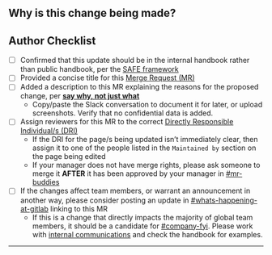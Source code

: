 <!-- Before proceeding, please check if you need to apply a specific MR description template from the dropdown menu above next to `Description` (e.g. blog post, website bug report). -->

## Why is this change being made?

<!--
Provide a detailed answer to the question on **why** this change is being proposed, in accordance with our value of [Transparency][transparency].

Example: `We have discussed the topic in Slack - (copy of Slack conversation). The current process is not efficient, this MR makes the description of X more clear, and helps move Y forward.`
-->

## Author Checklist

<!-- Please verify the check list and ensure to tick them off before the MR is merged. -->
* [ ] Confirmed that this update should be in the internal handbook rather than public handbook, per the [SAFE framework](https://about.gitlab.com/handbook/legal/safe-framework/)
* [ ] Provided a concise title for this [Merge Request (MR)][mr]
* [ ] Added a description to this MR explaining the reasons for the proposed change, per [**say why, not just what**][say-why-not-just-what]
  - Copy/paste the Slack conversation to document it for later, or upload screenshots. Verify that no confidential data is added.
* [ ] Assign reviewers for this MR to the correct [Directly Responsible Individual/s (DRI)][dri]
    - If the DRI for the page/s being updated isn’t immediately clear, then assign it to one of the people listed in the `Maintained by` section on the page being edited
    - If your manager does not have merge rights, please ask someone to merge it **AFTER** it has been approved by your manager in [#mr-buddies][mr-buddies-slack]
* [ ] If the changes affect team members, or warrant an announcement in another way, please consider posting an update in [#whats-happening-at-gitlab][whats-happening-at-gitlab-slack] linking to this MR
  - If this is a change that directly impacts the majority of global team members, it should be a candidate for [#company-fyi][company-fyi-slack]. Please work with [internal communications][internal-communications] and check the handbook for examples.

---

<!-- DO NOT REMOVE -->
[transparency]: https://about.gitlab.com/handbook/values/#transparency
[mr]: https://docs.gitlab.com/ee/user/project/merge_requests/
[say-why-not-just-what]: https://about.gitlab.com/handbook/values/#say-why-not-just-what
[dri]: https://about.gitlab.com/handbook/people-group/directly-responsible-individuals/
[internal-communications]: https://about.gitlab.com/handbook/communication/internal-communications/
[mr-buddies-slack]: https://gitlab.slack.com/archives/CLM8K5LF4
[company-fyi-slack]: https://gitlab.slack.com/archives/C010XFJFTHN
[whats-happening-at-gitlab-slack]: https://gitlab.slack.com/archives/C0259241C

